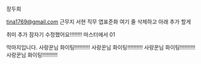 장두희

tina1769@gmail.com
근무지 서현
직무 앱표준화
여기 줄 삭제하고 아래 추가 할게

취미 추가
잠자기
수정했어요!!!!!!!!
마스터에서 01





막마지입니다.
사랑꾼님 화이팅!!!!!!!!!!
사랑꾼님 화이팅!!!!!!!!!!
사랑꾼님 화이팅!!!!!!!!!!
사랑꾼님 화이팅!!!!!!!!!!
